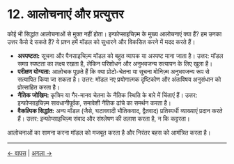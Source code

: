 # 12. आलोचनाएं और प्रत्युत्तर

कोई भी सिद्धांत आलोचनाओं से मुक्त नहीं होता। इन्फोप्साइचिज़्म के मुख्य आलोचनाएं क्या हैं? हम उनका उत्तर कैसे दे सकते हैं? ये प्रश्न हमें मॉडल को सुधारने और विकसित करने में मदद करते हैं।

- **अस्पष्टता:** सूचना और पैनसाइचिज़्म मॉडल को बहुत व्यापक या अस्पष्ट माना जाता है। उत्तर: मॉडल समग्र स्पष्टता का लक्ष्य रखता है, लेकिन परिशोधन और अनुभवजन्य सत्यापन के लिए खुला है।
- **परीक्षण योग्यता:** आलोचक पूछते हैं कि क्या प्रोटो-चेतना या सूचना मोनिज़्म अनुभवजन्य रूप से सत्यापित किया जा सकता है। उत्तर: मॉडल नए प्रयोगात्मक दृष्टिकोण और अंतःविषय अनुसंधान को प्रोत्साहित करता है।
- **नैतिक जोखिम:** कृत्रिम या गैर-मानव चेतना के नैतिक स्थिति के बारे में चिंताएं हैं। उत्तर: इन्फोप्साइचिज़्म सावधानीपूर्वक, समावेशी नैतिक ढांचे का समर्थन करता है।
- **वैकल्पिक सिद्धांत:** अन्य मॉडल (जैसे, घटाववादी भौतिकवाद, द्वैतवाद) प्रतिस्पर्धी व्याख्याएं प्रदान करते हैं। उत्तर: इन्फोप्साइचिज़्म संवाद और संश्लेषण की तलाश करता है, न कि कट्टरता।

आलोचनाओं का सामना करना मॉडल को मजबूत करता है और निरंतर बहस को आमंत्रित करता है।

---
<div class="navigation-links">
<a href="11_मामले_का_अध्ययन_और_व्यावहारिक_अनुप्रयोग.md" class="nav-link prev-link">← वापस</a> | <a href="13_पद्धति_और_ज्ञानमीमांसा.md" class="nav-link next-link">अगला →</a>
</div>

